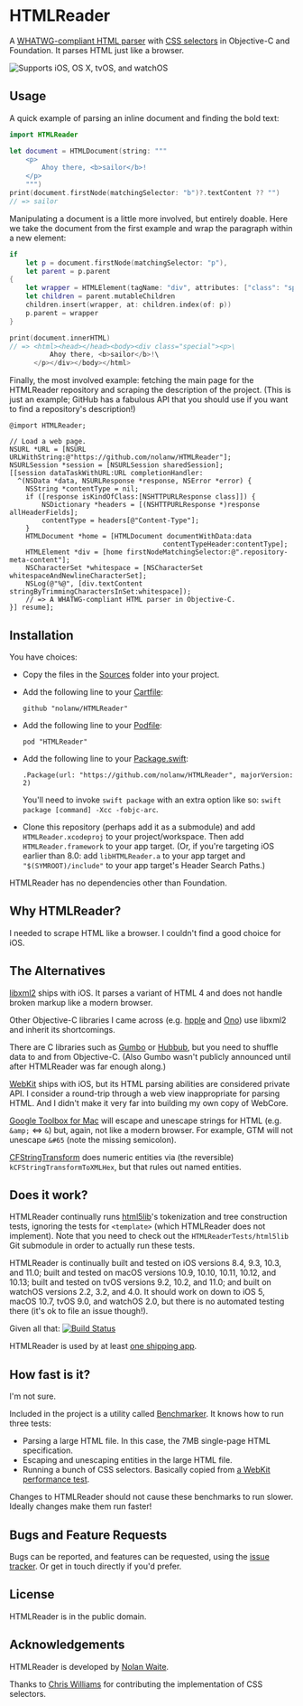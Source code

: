 # HTMLReader

A [WHATWG-compliant HTML parser][whatwg-spec] with [CSS selectors][selectors-level-3] in Objective-C and Foundation. It parses HTML just like a browser.

![Supports iOS, OS X, tvOS, and watchOS](https://img.shields.io/cocoapods/p/HTMLReader.svg)

[selectors-level-3]: http://www.w3.org/TR/css3-selectors/
[whatwg-spec]: http://whatwg.org/html

## Usage

A quick example of parsing an inline document and finding the bold text:

```swift
import HTMLReader

let document = HTMLDocument(string: """
    <p>
        Ahoy there, <b>sailor</b>!
    </p>
    """)
print(document.firstNode(matchingSelector: "b")?.textContent ?? "")
// => sailor
```

Manipulating a document is a little more involved, but entirely doable. Here we take the document from the first example and wrap the paragraph within a new element:

```swift
if
    let p = document.firstNode(matchingSelector: "p"),
    let parent = p.parent
{
    let wrapper = HTMLElement(tagName: "div", attributes: ["class": "special"])
    let children = parent.mutableChildren
    children.insert(wrapper, at: children.index(of: p))
    p.parent = wrapper
}

print(document.innerHTML)
// => <html><head></head><body><div class="special"><p>\
          Ahoy there, <b>sailor</b>!\
      </p></div></body></html>
```

Finally, the most involved example: fetching the main page for the HTMLReader repository and scraping the description of the project. (This is just an example; GitHub has a fabulous API that you should use if you want to find a repository's description!)

```objc
@import HTMLReader;

// Load a web page.
NSURL *URL = [NSURL URLWithString:@"https://github.com/nolanw/HTMLReader"];
NSURLSession *session = [NSURLSession sharedSession];
[[session dataTaskWithURL:URL completionHandler:
  ^(NSData *data, NSURLResponse *response, NSError *error) {
    NSString *contentType = nil;
    if ([response isKindOfClass:[NSHTTPURLResponse class]]) {
        NSDictionary *headers = [(NSHTTPURLResponse *)response allHeaderFields];
        contentType = headers[@"Content-Type"];
    }
    HTMLDocument *home = [HTMLDocument documentWithData:data
                                      contentTypeHeader:contentType];
    HTMLElement *div = [home firstNodeMatchingSelector:@".repository-meta-content"];
    NSCharacterSet *whitespace = [NSCharacterSet whitespaceAndNewlineCharacterSet];
    NSLog(@"%@", [div.textContent stringByTrimmingCharactersInSet:whitespace]);
    // => A WHATWG-compliant HTML parser in Objective-C.
}] resume];
```

## Installation

You have choices:

* Copy the files in the [Sources](Sources) folder into your project.
* Add the following line to your [Cartfile][Carthage]:
  
  `github "nolanw/HTMLReader"`
* Add the following line to your [Podfile][CocoaPods]:
   
   `pod "HTMLReader"`
* Add the following line to your [Package.swift][Swift Package Manager]:
    
   `.Package(url: "https://github.com/nolanw/HTMLReader",
             majorVersion: 2)`
   
   You'll need to invoke `swift package` with an extra option like so: `swift package [command] -Xcc -fobjc-arc`.
* Clone this repository (perhaps add it as a submodule) and add `HTMLReader.xcodeproj` to your project/workspace. Then add `HTMLReader.framework` to your app target. (Or, if you're targeting iOS earlier than 8.0: add `libHTMLReader.a` to your app target and `"$(SYMROOT)/include"` to your app target's Header Search Paths.)

HTMLReader has no dependencies other than Foundation.

[Carthage]: https://github.com/Carthage/Carthage#readme
[CocoaPods]: http://docs.cocoapods.org/podfile.html#pod
[Swift Package Manager]: https://swift.org/package-manager/#importing-dependencies

## Why HTMLReader?

I needed to scrape HTML like a browser. I couldn't find a good choice for iOS.

## The Alternatives

[libxml2][] ships with iOS. It parses a variant of HTML 4 and does not handle broken markup like a modern browser.

Other Objective-C libraries I came across (e.g. [hpple][] and [Ono][]) use libxml2 and inherit its shortcomings.

There are C libraries such as [Gumbo][] or [Hubbub][], but you need to shuffle data to and from Objective-C. (Also Gumbo wasn't publicly announced until after HTMLReader was far enough along.)

[WebKit][] ships with iOS, but its HTML parsing abilities are considered private API. I consider a round-trip through a web view inappropriate for parsing HTML. And I didn't make it very far into building my own copy of WebCore.

[Google Toolbox for Mac][GTMNSString+HTML] will escape and unescape strings for HTML (e.g. `&amp;` ⇔ `&`) but, again, not like a modern browser. For example, GTM will not unescape `&#65` (note the missing semicolon).

[CFStringTransform][kCFStringTransformToXMLHex] does numeric entities via (the reversible) `kCFStringTransformToXMLHex`, but that rules out named entities.

[GTMNSString+HTML]: https://code.google.com/p/google-toolbox-for-mac/source/browse/trunk/Foundation/GTMNSString%2BHTML.h
[Gumbo]: https://github.com/google/gumbo-parser
[hpple]: https://github.com/topfunky/hpple
[Hubbub]: http://www.netsurf-browser.org/projects/hubbub/
[kCFStringTransformToXMLHex]: https://developer.apple.com/library/mac/documentation/corefoundation/Reference/CFMutableStringRef/Reference/reference.html#//apple_ref/doc/uid/20001504-CH2g-DontLinkElementID_46
[libxml2]: http://www.xmlsoft.org/
[Ono]: https://github.com/mattt/Ono
[WebKit]: https://www.webkit.org/building/checkout.html

## Does it work?

HTMLReader continually runs [html5lib][html5lib-tests]'s tokenization and tree construction tests, ignoring the tests for `<template>` (which HTMLReader does not implement). Note that you need to check out the `HTMLReaderTests/html5lib` Git submodule in order to actually run these tests.

HTMLReader is continually built and tested on iOS versions 8.4, 9.3, 10.3, and 11.0; built and tested on macOS versions 10.9, 10.10, 10.11, 10.12, and 10.13; built and tested on tvOS versions 9.2, 10.2, and 11.0; and built on watchOS versions 2.2, 3.2, and 4.0. It should work on down to iOS 5, macOS 10.7, tvOS 9.0, and watchOS 2.0, but there is no automated testing there (it's ok to file an issue though!).

Given all that:  [![Build Status](https://travis-ci.org/nolanw/HTMLReader.png?branch=master)](https://travis-ci.org/nolanw/HTMLReader)

HTMLReader is used by at least [one shipping app][Awful].

[Awful]: https://github.com/Awful/Awful.app
[html5lib-tests]: https://github.com/html5lib/html5lib-tests

## How fast is it?

I'm not sure.

Included in the project is a utility called [Benchmarker][]. It knows how to run three tests:

* Parsing a large HTML file. In this case, the 7MB single-page HTML specification.
* Escaping and unescaping entities in the large HTML file.
* Running a bunch of CSS selectors. Basically copied from [a WebKit performance test][WebKit QuerySelector.html].

Changes to HTMLReader should not cause these benchmarks to run slower. Ideally changes make them run faster!

[Benchmarker]: Utilities/Benchmarker.m
[WebKit QuerySelector.html]: https://trac.webkit.org/browser/trunk/PerformanceTests/CSS/QuerySelector.html

## Bugs and Feature Requests

Bugs can be reported, and features can be requested, using the [issue tracker][Issues]. Or get in touch directly if you'd prefer.

[Issues]: https://github.com/nolanw/HTMLReader/issues

## License

HTMLReader is in the public domain.

## Acknowledgements

HTMLReader is developed by [Nolan Waite](https://github.com/nolanw).

Thanks to [Chris Williams](https://github.com/ultramiraculous/) for contributing the implementation of CSS selectors.
